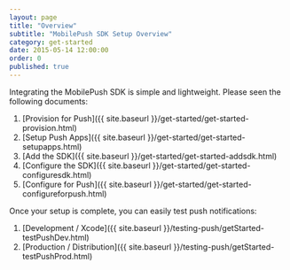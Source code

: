 ```yaml
---
layout: page
title: "Overview"
subtitle: "MobilePush SDK Setup Overview"
category: get-started
date: 2015-05-14 12:00:00
order: 0
published: true
---
```


Integrating the MobilePush SDK is simple and lightweight. Please seen the following documents:

1. [Provision for Push]({{ site.baseurl }}/get-started/get-started-provision.html)
1. [Setup Push Apps]({{ site.baseurl }}/get-started/get-started-setupapps.html)
1. [Add the SDK]({{ site.baseurl }}/get-started/get-started-addsdk.html)
1. [Configure the SDK]({{ site.baseurl }}/get-started/get-started-configuresdk.html)
1. [Configure for Push]({{ site.baseurl }}/get-started/get-started-configureforpush.html)

Once your setup is complete, you can easily test push notifications:

1. [Development / Xcode]({{ site.baseurl }}/testing-push/getStarted-testPushDev.html)
1. [Production / Distribution]({{ site.baseurl }}/testing-push/getStarted-testPushProd.html)